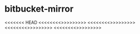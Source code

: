 
# bitbucket-mirror
<<<<<<< HEAD
<<<<<<<<>>>>>>>>>
<<<<<<<<>>>>>>>>>
<<<<<<<<>>>>>>>>>
<<<<<<<<>>>>>>>>>
